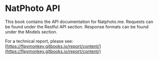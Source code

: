 # NatPhoto API

This book contains the API documentation for Natphoto.me. Requests can be found
under the Restful API section. Response formats can be found under the Models
section.

For a technical report, please see:
[https://flpymonkey.gitbooks.io/report/content/](https://flpymonkey.gitbooks.io/report/content/)




